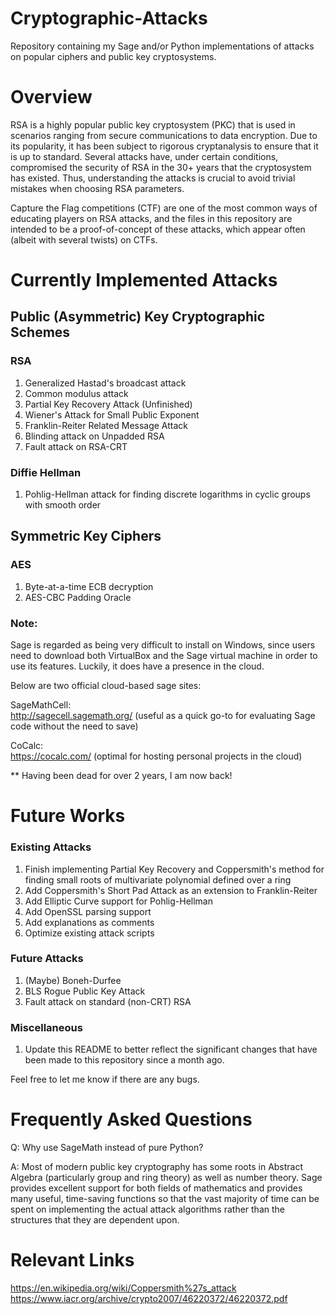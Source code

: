 # Cryptographic-Attacks

Repository containing my Sage and/or Python implementations of attacks on popular ciphers and public key cryptosystems.

# Overview

RSA is a highly popular public key cryptosystem (PKC) that is used in scenarios ranging from secure communications to data encryption.  Due to its popularity, it has been subject to rigorous cryptanalysis to ensure that it is up to standard.  Several attacks have, under certain conditions, compromised the security of RSA in the 30+ years that the cryptosystem has existed.  Thus, understanding the attacks is crucial to avoid trivial mistakes when choosing RSA parameters.  

Capture the Flag competitions (CTF) are one of the most common ways of educating players on RSA attacks, and the files in this repository are intended to be a proof-of-concept of these attacks, which appear often (albeit with several twists) on CTFs.  

# Currently Implemented Attacks

## Public (Asymmetric) Key Cryptographic Schemes

### RSA

1. Generalized Hastad's broadcast attack
2. Common modulus attack
3. Partial Key Recovery Attack (Unfinished)
4. Wiener's Attack for Small Public Exponent
5. Franklin-Reiter Related Message Attack
6. Blinding attack on Unpadded RSA
7. Fault attack on RSA-CRT

### Diffie Hellman

1. Pohlig-Hellman attack for finding discrete logarithms in cyclic groups with smooth order

## Symmetric Key Ciphers 

### AES

1. Byte-at-a-time ECB decryption
2. AES-CBC Padding Oracle

### Note:

Sage is regarded as being very difficult to install on Windows, since users need to download both VirtualBox and the Sage virtual machine in order to use its features.  Luckily, it does have a presence in the cloud.

Below are two official cloud-based sage sites:

SageMathCell:  
http://sagecell.sagemath.org/  (useful as a quick go-to for evaluating Sage code without the need to save)

CoCalc:  
https://cocalc.com/  (optimal for hosting personal projects in the cloud)

** Having been dead for over 2 years, I am now back!

# Future Works

### Existing Attacks
1. Finish implementing Partial Key Recovery and Coppersmith's method for finding small roots of multivariate polynomial defined over a ring
2. Add Coppersmith's Short Pad Attack as an extension to Franklin-Reiter 
3. Add Elliptic Curve support for Pohlig-Hellman
4. Add OpenSSL parsing support
5. Add explanations as comments
6. Optimize existing attack scripts

### Future Attacks
1. (Maybe) Boneh-Durfee
2. BLS Rogue Public Key Attack
3. Fault attack on standard (non-CRT) RSA

### Miscellaneous
1. Update this README to better reflect the significant changes that have been made to this repository since a month ago.

Feel free to let me know if there are any bugs.

# Frequently Asked Questions

Q: Why use SageMath instead of pure Python?

A: Most of modern public key cryptography has some roots in Abstract Algebra (particularly group and ring theory) as well as number theory.  Sage provides excellent support for both fields of mathematics and provides many useful, time-saving functions so that the vast majority of time can be spent on implementing the actual attack algorithms rather than the structures that they are dependent upon.

# Relevant Links

https://en.wikipedia.org/wiki/Coppersmith%27s_attack  
https://www.iacr.org/archive/crypto2007/46220372/46220372.pdf
